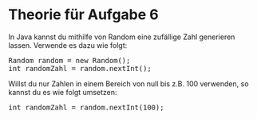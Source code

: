 # Theorie für Aufgabe 6

In Java kannst du mithilfe von Random eine zufällige Zahl generieren lassen. Verwende es dazu wie folgt:
<pre>
Random random = new Random();
int randomZahl = random.nextInt();
</pre>

Willst du nur Zahlen in einem Bereich von null bis z.B. 100 verwenden, so kannst du es wie folgt umsetzen:
<pre>
int randomZahl = random.nextInt(100);
</pre>
